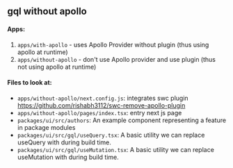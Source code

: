 ## gql without apollo

#### Apps:

1. `apps/with-apollo` - uses Apollo Provider without plugin (thus using apollo at runtime)
2. `apps/without-apollo` - don't use Apollo provider and use plugin (thus not using apollo at runtime)

#### Files to look at:

- `apps/without-apollo/next.config.js`: integrates swc plugin https://github.com/rishabh3112/swc-remove-apollo-plugin
- `apps/without-apollo/pages/index.tsx`: entry next js page
- `packages/ui/src/authors`: An example component representing a feature in package modules
- `packages/ui/src/gql/useQuery.tsx`: A basic utility we can replace useQuery with during build time.
- `packages/ui/src/gql/useMutation.tsx`: A basic utility we can replace useMutation with during build time.
